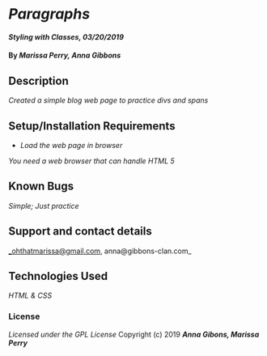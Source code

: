 # _Paragraphs_

#### _Styling with Classes, 03/20/2019_

#### By _**Marissa Perry, Anna Gibbons**_

## Description

_Created a simple blog web page to practice divs and spans_

## Setup/Installation Requirements

* _Load the web page in browser_

_You need a web browser that can handle HTML 5_

## Known Bugs

_Simple; Just practice_

## Support and contact details

_ohthatmarissa@gmail.com, anna@gibbons-clan.com_

## Technologies Used

_HTML & CSS_

### License
*Licensed under the GPL License*
Copyright (c) 2019 **_Anna Gibons, Marissa Perry_**
